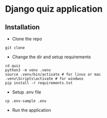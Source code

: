 # Django quiz application

## Installation
- Clone the repo
```
git clone 
```
- Change the dir and setup requirements
```
cd quiz
python3 -m venv .venv
source .venv/bin/activate # for linux or mac
.venv\Scripts\activate # for windwos
pip install -r requirements.txt
```
- Setup .env file
```
cp .env-sample .env
```
- Run the application
